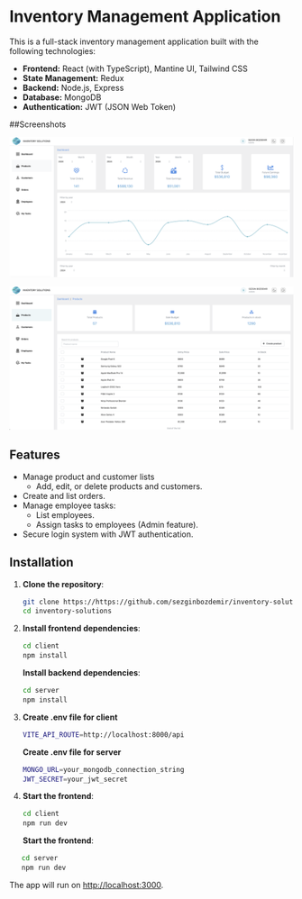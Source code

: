 # Inventory Management Application

This is a full-stack inventory management application built with the following technologies:

- **Frontend:** React (with TypeScript), Mantine UI, Tailwind CSS
- **State Management:** Redux
- **Backend:** Node.js, Express
- **Database:** MongoDB
- **Authentication:** JWT (JSON Web Token)

##Screenshots

![Dashboard](./screenshots/dashboard1.png)

![Product Table](./screenshots/table1.png)

## Features

- Manage product and customer lists
  - Add, edit, or delete products and customers.
- Create and list orders.
- Manage employee tasks:
  - List employees.
  - Assign tasks to employees (Admin feature).
- Secure login system with JWT authentication.

## Installation

1. **Clone the repository**:

   ```bash
   git clone https://https://github.com/sezginbozdemir/inventory-solutions
   cd inventory-solutions
   ```

2. **Install frontend dependencies**:

   ```bash
   cd client
   npm install
   ```

   **Install backend dependencies**:

   ```bash
   cd server
   npm install
   ```

3. **Create .env file for client**

   ```bash
   VITE_API_ROUTE=http://localhost:8000/api
   ```

   **Create .env file for server**

   ```bash
   MONGO_URL=your_mongodb_connection_string
   JWT_SECRET=your_jwt_secret
   ```

4. **Start the frontend**:

   ```bash
   cd client
   npm run dev

   ```

   **Start the frontend**:

```bash
   cd server
   npm run dev

```

The app will run on [http://localhost:3000](http://localhost:3000).
